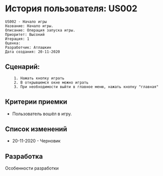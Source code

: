 # История пользователя: US002
    US002 - Начало игры
    Название: Начало игры.
    Описание: Операция запуска игры.
    Приоритет: Высокий
    Итерация: 1
    Оценка: 
    Разработчик: Атлашкин
    Дата создания: 20-11-2020


## Сценарий:
        1. Нажать кнопку играть
        2. В открывшемся окне можно играть
        3. При необходимости выйти в главное меню, нажать кнопку "главная"
        


## Критерии приемки
- Пользователь вошёл в игру.

## Список изменений
- 20-11-2020 - Черновик


## Разработка
Особенности разработки
